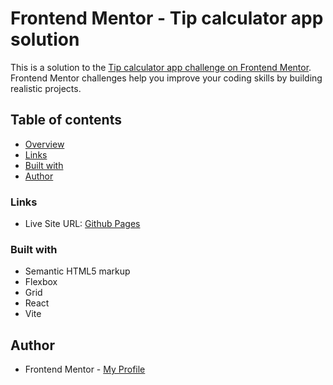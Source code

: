 # Frontend Mentor - Tip calculator app solution

This is a solution to the [Tip calculator app challenge on Frontend Mentor](https://www.frontendmentor.io/challenges/tip-calculator-app-ugJNGbJUX). Frontend Mentor challenges help you improve your coding skills by building realistic projects.

## Table of contents

- [Overview](#overview)
- [Links](#links)
- [Built with](#built-with)
- [Author](#author)

### Links

- Live Site URL: [Github Pages](ReplaceWithActualLiveUrl)

### Built with

- Semantic HTML5 markup
- Flexbox
- Grid
- React
- Vite

## Author

- Frontend Mentor - [My Profile](https://www.frontendmentor.io/profile/Pkthunder87)
